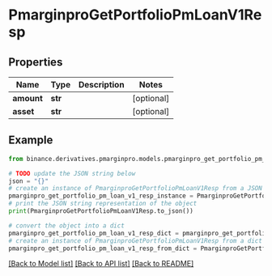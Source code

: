 # PmarginproGetPortfolioPmLoanV1Resp


## Properties

Name | Type | Description | Notes
------------ | ------------- | ------------- | -------------
**amount** | **str** |  | [optional] 
**asset** | **str** |  | [optional] 

## Example

```python
from binance.derivatives.pmarginpro.models.pmarginpro_get_portfolio_pm_loan_v1_resp import PmarginproGetPortfolioPmLoanV1Resp

# TODO update the JSON string below
json = "{}"
# create an instance of PmarginproGetPortfolioPmLoanV1Resp from a JSON string
pmarginpro_get_portfolio_pm_loan_v1_resp_instance = PmarginproGetPortfolioPmLoanV1Resp.from_json(json)
# print the JSON string representation of the object
print(PmarginproGetPortfolioPmLoanV1Resp.to_json())

# convert the object into a dict
pmarginpro_get_portfolio_pm_loan_v1_resp_dict = pmarginpro_get_portfolio_pm_loan_v1_resp_instance.to_dict()
# create an instance of PmarginproGetPortfolioPmLoanV1Resp from a dict
pmarginpro_get_portfolio_pm_loan_v1_resp_from_dict = PmarginproGetPortfolioPmLoanV1Resp.from_dict(pmarginpro_get_portfolio_pm_loan_v1_resp_dict)
```
[[Back to Model list]](../README.md#documentation-for-models) [[Back to API list]](../README.md#documentation-for-api-endpoints) [[Back to README]](../README.md)


